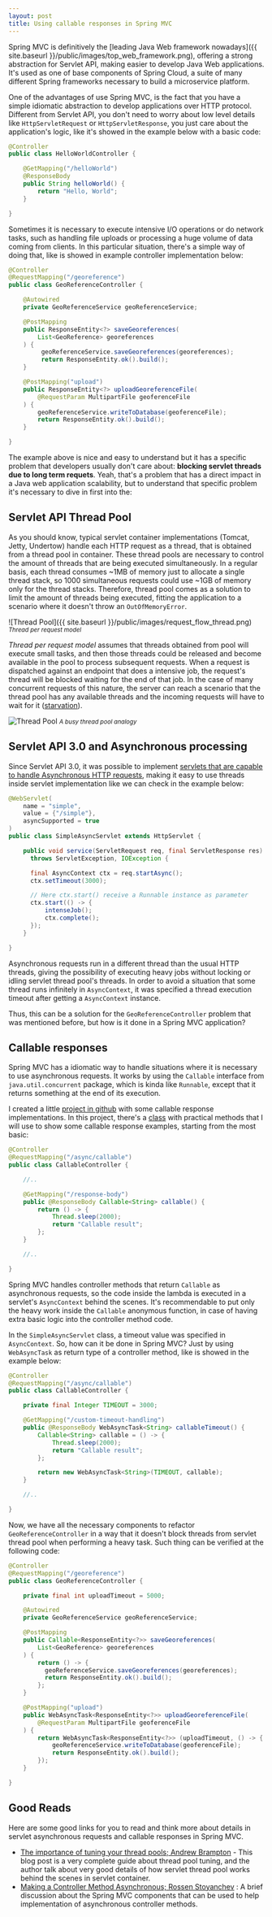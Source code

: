 ```yaml
---
layout: post
title: Using callable responses in Spring MVC
---
```

Spring MVC is definitively the [leading Java Web framework nowadays]({{ site.baseurl }}/public/images/top_web_framework.png), offering a strong abstraction for Servlet API, making easier to develop Java Web applications. It's used as one of base components of Spring Cloud, a suite of many different Spring frameworks necessary to build a microservice platform.

One of the advantages of use Spring MVC, is the fact that you have a simple idiomatic abstraction to develop applications over HTTP protocol. Different from Servlet API, you don't need to worry about low level details like `HttpServletRequest` or `HttpServletResponse`, you just care about the application's logic, like it's showed in the example below with a basic code:

```java
@Controller
public class HelloWorldController {

	@GetMapping("/helloWorld")
	@ResponseBody
	public String helloWorld() {
		return "Hello, World";
	}

}
```

Sometimes it is necessary to execute intensive I/O operations or do network tasks, such as handling file uploads or processing a huge volume of data coming from clients. In this particular situation, there's a simple way of doing that, like is showed in example controller implementation below:

```java
@Controller
@RequestMapping("/georeference")
public class GeoReferenceController {

	@Autowired
	private GeoReferenceService geoReferenceService;

	@PostMapping
	public ResponseEntity<?> saveGeoreferences(
		List<GeoReference> georeferences
	) {
		 geoReferenceService.saveGeoreferences(georeferences);
		 return ResponseEntity.ok().build();
	}

	@PostMapping("upload")
	public ResponseEntity<?> uploadGeoreferenceFile(
		@RequestParam MultipartFile geoferenceFile
	) {
		geoReferenceService.writeToDatabase(geoferenceFile);
		return ResponseEntity.ok().build();
	}

}
```

The example above is nice and easy to understand but it has a specific problem that developers usually don't care about: **blocking servlet threads due to long term requets**. Yeah, that's a problem that has a direct impact in a Java web application scalability, but to understand that specific problem it's necessary to dive in first into the:

## Servlet API Thread Pool

As you should know, typical servlet container implementations (Tomcat, Jetty, Undertow) handle each HTTP request as a thread, that is obtained from a thread pool in container. These thread pools are necessary to control the amount of threads that are being executed simultaneously. In a regular basis, each thread consumes ~1MB of memory just to allocate a single thread stack, so 1000 simultaneous requests could use ~1GB of memory only for the thread stacks. Therefore, thread pool comes as a solution to limit the amount of threads being executed, fitting the application to a scenario where it doesn't throw an `OutOfMemoryError`.

![Thread Pool]({{ site.baseurl }}/public/images/request_flow_thread.png)
<small>_Thread per request model_</small>

_Thread per request model_ assumes that threads obtained from pool will execute small tasks, and then those threads could be released and become available in the pool to process subsequent requests. When a request is dispatched against an endpoint that does a intensive job, the request's thread will be blocked waiting for the end of that job. In the case of many concurrent requests of this nature, the server can reach a scenario that the thread pool has any available threads and the incoming requests will have to wait for it ([starvation](https://docs.oracle.com/javase/tutorial/essential/concurrency/starvelive.html)).

![Thread Pool](https://res.infoq.com/articles/Java-Thread-Pool-Performance-Tuning/en/resources/queue-cartoon.jpg)
<small>_A busy thread pool analogy_</small>

## Servlet API 3.0 and Asynchronous processing

Since Servlet API 3.0, it was possible to implement [servlets that are capable to handle Asynchronous HTTP requests](https://docs.oracle.com/javaee/7/tutorial/servlets012.htm), making it easy to use threads inside servlet implementation like we can check in the example below:

```java
@WebServlet(
    name = "simple",
    value = {"/simple"},
    asyncSupported = true
)
public class SimpleAsyncServlet extends HttpServlet {

    public void service(ServletRequest req, final ServletResponse res)
      throws ServletException, IOException {

      final AsyncContext ctx = req.startAsync();
      ctx.setTimeout(3000);

      // Here ctx.start() receive a Runnable instance as parameter
      ctx.start(() -> {
          intenseJob();
          ctx.complete();
      });     
    }

}
```

Asynchronous requests run in a different thread than the usual HTTP threads, giving the possibility of executing heavy jobs without locking or idling servlet thread pool's threads. In order to avoid a situation that some thread runs infinitely in `AsyncContext`, it was specified a thread execution timeout after getting a `AsyncContext` instance.

Thus, this can be a solution for the `GeoReferenceController` problem that was mentioned before, but how is it done in a Spring MVC application?

## Callable responses

Spring MVC has a idiomatic way to handle situations where it is necessary to use asynchronous requests. It works by using the `Callable` interface from `java.util.concurrent` package, which is kinda like `Runnable`, except that it returns something at the end of its execution.

I created a little [project in github](https://github.com/adrianobrito/callable-controller) with some callable response implementations. In this project, there's a [class](https://github.com/adrianobrito/callable-controller/blob/master/src/main/java/com/example/callablecontroller/CallableController.java) with practical methods that I will use to show some callable response examples, starting from the most basic:

```java
@Controller
@RequestMapping("/async/callable")
public class CallableController {

    //..

    @GetMapping("/response-body")
    public @ResponseBody Callable<String> callable() {
        return () -> {
            Thread.sleep(2000);
            return "Callable result";
        };
    }

    //..

}
```

Spring MVC handles controller methods that return `Callable` as asynchronous requests, so the code inside the lambda is executed in a servlet's `AsyncContext` behind the scenes. It's recommendable to put only the heavy work inside the `Callable` anonymous function, in case of having extra basic logic into the controller method code.

In the `SimpleAsyncServlet` class, a timeout value was specified in `AsyncContext`. So, how can it be done in Spring MVC? Just by using `WebAsyncTask` as return type of a controller method, like is showed in the example below:

```java
@Controller
@RequestMapping("/async/callable")
public class CallableController {

    private final Integer TIMEOUT = 3000;

    @GetMapping("/custom-timeout-handling")
    public @ResponseBody WebAsyncTask<String> callableTimeout() {
        Callable<String> callable = () -> {
            Thread.sleep(2000);
            return "Callable result";
        };

        return new WebAsyncTask<String>(TIMEOUT, callable);
    }

    //..

}
```

Now, we have all the necessary components to refactor `GeoReferenceController` in a way that it doesn't block threads from servlet thread pool when performing a heavy task. Such thing can be verified at the following code:


```java
@Controller
@RequestMapping("/georeference")
public class GeoReferenceController {

    private final int uploadTimeout = 5000;

    @Autowired
    private GeoReferenceService geoReferenceService;

    @PostMapping
    public Callable<ResponseEntity<?>> saveGeoreferences(
        List<GeoReference> georeferences
    ) {
        return () -> {
          geoReferenceService.saveGeoreferences(georeferences);
          return ResponseEntity.ok().build();
        };
    }

    @PostMapping("upload")
    public WebAsyncTask<ResponseEntity<?>> uploadGeoreferenceFile(
        @RequestParam MultipartFile geoferenceFile
    ) {
        return WebAsyncTask<ResponseEntity<?>> (uploadTimeout, () -> {
            geoReferenceService.writeToDatabase(geoferenceFile);
            return ResponseEntity.ok().build();
        });    
    }

}
```

## Good Reads

Here are some good links for you to read and think more about details in servlet asynchronous requests and callable responses in Spring MVC.

* [The importance of tuning your thread pools; Andrew Brampton](https://blog.bramp.net/post/2015/12/17/the-importance-of-tuning-your-thread-pools/) - This blog post is a very complete guide about thread pool tuning, and the author talk about very good details of how servlet thread pool works behind the scenes in servlet container.
*  [Making a Controller Method Asynchronous; Rossen Stoyanchev](https://spring.io/blog/2012/05/10/spring-mvc-3-2-preview-making-a-controller-method-asynchronous/) : A brief discussion about the Spring MVC components that can be used to help implementation of asynchronous controller methods.
